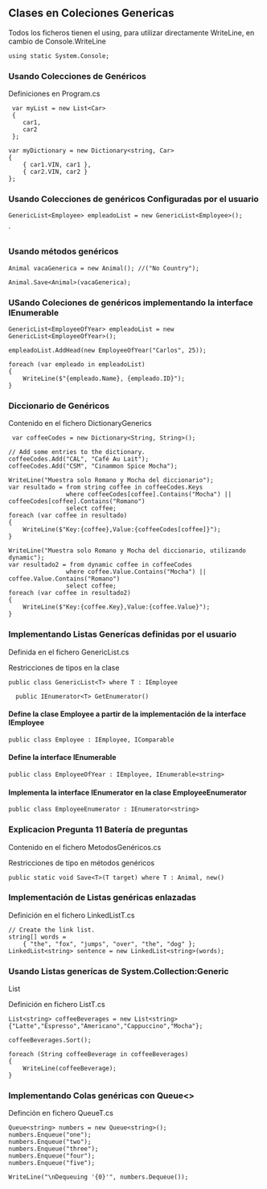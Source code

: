 ## Clases en Coleciones Genericas 

Todos los ficheros tienen el using, para utilizar directamente WriteLine, en cambio de Console.WriteLine
```
using static System.Console;
```

### Usando Colecciones de Genéricos

Definiciones en Program.cs

```
 var myList = new List<Car>
 {
    car1,
    car2
 };
```

```
var myDictionary = new Dictionary<string, Car>
{
    { car1.VIN, car1 },
    { car2.VIN, car2 }
};
```

### Usando Colecciones de genéricos Configuradas por el usuario

```
GenericList<Employee> empleadoList = new GenericList<Employee>();
``` 
`
### Usando métodos genéricos

```
Animal vacaGenerica = new Animal(); //("No Country");
```
```
Animal.Save<Animal>(vacaGenerica);
```
### USando Coleciones de genéricos implementando la interface IEnumerable

```
GenericList<EmployeeOfYear> empleadoList = new GenericList<EmployeeOfYear>();
```
```
empleadoList.AddHead(new EmployeeOfYear("Carlos", 25));
```
```
foreach (var empleado in empleadoList)
{
    WriteLine($"{empleado.Name}, {empleado.ID}");
}
```

### Diccionario de Genéricos

Contenido en el fichero DictionaryGenerics

```
 var coffeeCodes = new Dictionary<String, String>();
```
```
// Add some entries to the dictionary.
coffeeCodes.Add("CAL", "Café Au Lait");
coffeeCodes.Add("CSM", "Cinammon Spice Mocha");
```
```
WriteLine("Muestra solo Romano y Mocha del diccionario");
var resultado = from string coffee in coffeeCodes.Keys
                where coffeeCodes[coffee].Contains("Mocha") || coffeeCodes[coffee].Contains("Romano")
                select coffee;
foreach (var coffee in resultado)
{
    WriteLine($"Key:{coffee},Value:{coffeeCodes[coffee]}");
}
```
```
WriteLine("Muestra solo Romano y Mocha del diccionario, utilizando dynamic");
var resultado2 = from dynamic coffee in coffeeCodes
                where coffee.Value.Contains("Mocha") || coffee.Value.Contains("Romano")
                select coffee;
foreach (var coffee in resultado2)
{
    WriteLine($"Key:{coffee.Key},Value:{coffee.Value}");
}
```

### Implementando Listas Generícas definidas por el usuario

Definida en el fichero GenericList.cs

Restricciones de tipos en la clase
```
public class GenericList<T> where T : IEmployee
```
```
  public IEnumerator<T> GetEnumerator()
```
#### Define la clase Employee a partir de la implementación de la interface IEmployee

```
public class Employee : IEmployee, IComparable
```

#### Define la interface IEnumerable<string>
```
public class EmployeeOfYear : IEmployee, IEnumerable<string>
```
#### Implementa la interface IEnumerator<string> en la clase EmployeeEnumerator
```
public class EmployeeEnumerator : IEnumerator<string>
```
### Explicacion Pregunta 11 Batería de preguntas

Contenido en el fichero MetodosGenéricos.cs

Restricciones de tipo en métodos genéricos
```
public static void Save<T>(T target) where T : Animal, new()
```

### Implementación de Listas genéricas enlazadas

Definición en el fichero LinkedListT.cs

```
// Create the link list.
string[] words =
    { "the", "fox", "jumps", "over", "the", "dog" };
LinkedList<string> sentence = new LinkedList<string>(words);
```
### Usando Listas generícas de System.Collection:Generic

List<T>

Definición en fichero ListT.cs

```
List<string> coffeeBeverages = new List<string>{"Latte","Espresso","Americano","Cappuccino","Mocha"};
```
```
coffeeBeverages.Sort();
```
```
foreach (String coffeeBeverage in coffeeBeverages)
{
    WriteLine(coffeeBeverage);
}
```
### Implementando Colas genéricas con Queue<>

Definción en fichero QueueT.cs
```
Queue<string> numbers = new Queue<string>();
numbers.Enqueue("one");
numbers.Enqueue("two");
numbers.Enqueue("three");
numbers.Enqueue("four");
numbers.Enqueue("five");
```
```
WriteLine("\nDequeuing '{0}'", numbers.Dequeue());
```

